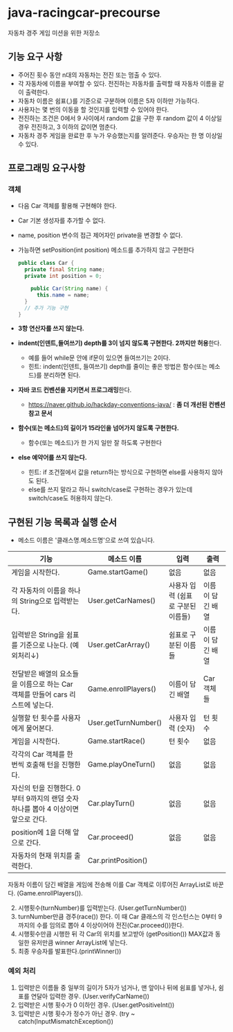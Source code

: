 # java-racingcar-precourse

자동차 경주 게임 미션을 위한 저장소

## 기능 요구 사항

- 주어진 횟수 동안 n대의 자동차는 전진 또는 멈출 수 있다.
- 각 자동차에 이름을 부여할 수 있다. 전진하는 자동차를 출력할 때 자동차 이름을 같이 출력한다.
- 자동차 이름은 쉼표(,)를 기준으로 구분하며 이름은 5자 이하만 가능하다.
- 사용자는 몇 번의 이동을 할 것인지를 입력할 수 있어야 한다.
- 전진하는 조건은 0에서 9 사이에서 random 값을 구한 후 random 값이 4 이상일 경우 전진하고, 3 이하의 값이면 멈춘다.
- 자동차 경주 게임을 완료한 후 누가 우승했는지를 알려준다. 우승자는 한 명 이상일 수 있다.

## 프로그래밍 요구사항

### 객체

* 다음 Car 객체를 활용해 구현해야 한다.

* Car 기본 생성자를 추가할 수 없다.

* name, position 변수의 접근 제어자인 private을 변경할 수 없다.

* 가능하면 setPosition(int position) 메소드를 추가하지 않고 구현한다

  ```java
  public class Car {
  	private final String name;
  	private int position = 0;
  
      public Car(String name) {
  		this.name = name;
  	}
  	// 추가 기능 구현
  }
  ```

* **3항 연산자를 쓰지 않는다.**

* **indent(인덴트,들여쓰기) depth를 3이 넘지 않도록 구현한다. 2까지만 허용**한다.

  - 예를 들어 while문 안에 if문이 있으면 들여쓰기는 2이다.
  - 힌트: indent(인덴트, 들여쓰기) depth를 줄이는 좋은 방법은 함수(또는 메소드)를 분리하면 된다.

* **자바 코드 컨벤션을 지키면서 프로그래밍**한다.

  * https://naver.github.io/hackday-conventions-java/ : **좀 더 개선된 컨벤션 참고 문서**

* **함수(또는 메소드)의 길이가 15라인을 넘어가지 않도록 구현한다.**

  * 함수(또는 메소드)가 한 가지 일만 잘 하도록 구현한다

* **else 예약어를 쓰지 않는다.**

  * 힌트: if 조건절에서 값을 return하는 방식으로 구현하면 else를 사용하지 않아도 된다.
  *  else를 쓰지 말라고 하니 switch/case로 구현하는 경우가 있는데 switch/case도 허용하지 않는다.

## 구현된 기능 목록과 실행 순서

* 메소드 이름은 '클래스명.메소드명'으로 쓰여 있습니다.

| 기능                                                         | 메소드 이름          | 입력                               | 출력             |
| ------------------------------------------------------------ | -------------------- | ---------------------------------- | ---------------- |
| 게임을 시작한다.                                             | Game.startGame()     | 없음                               | 없음             |
| 각 자동차의 이름을 하나의 String으로 입력받는다.             | User.getCarNames()   | 사용자 입력 (쉼표로 구분된 이름들) | 이름이 담긴 배열 |
| 입력받은 String을 쉼표를 기준으로 나눈다. (예외처리↓)        | User.getCarArray()   | 쉼표로 구분된 이름들               | 이름이 담긴 배열 |
| 전달받은 배열의 요소들을 이름으로 하는 Car 객체를 만들어 cars 리스트에 넣는다. | Game.enrollPlayers() | 이름이 담긴 배열                   | Car 객체들       |
| 실행할 턴 횟수를 사용자에게 물어본다.                        | User.getTurnNumber() | 사용자 입력 (숫자)                 | 턴 횟수          |
| 게임을 시작한다.                                             | Game.startRace()     | 턴 횟수                            | 없음             |
| 각각의 Car 객체를 한 번씩 호출해 턴을 진행한다.              | Game.playOneTurn()   | 없음                               | 없음             |
| 자신의 턴을 진행한다. 0부터 9까지의 랜덤 숫자 하나를 뽑아 4 이상이면 앞으로 간다. | Car.playTurn()       | 없음                               | 없음             |
| position에 1을 더해 앞으로 간다.                             | Car.proceed()        | 없음                               | 없음             |
| 자동차의 현재 위치를 출력한다.                               | Car.printPosition()  |                                    |                  |
자동차 이름이 담긴 배열을 게임에 전송해 이를 Car 객체로 이루어진 ArrayList로 바꾼다. (Game.enrollPlayers()).

2. 시행횟수(turnNumber)를 입력받는다. (User.getTurnNumber()) 
3. turnNumber만큼 경주(race()) 한다. 이 때 Car 클래스의 각 인스턴스는 0부터 9까지의 수를 임의로 뽑아 4 이상이어야 전진(Car.proceed())한다.
4. 시행횟수만큼 시행한 뒤 각 Car의 위치를 보고받아 (getPosition()) MAX값과 동일한 유저만큼 winner ArrayList에 넣는다.
5. 최종 우승자를 발표한다.(printWinner())

### 예외 처리

1. 입력받은 이름들 중 일부의 길이가 5자가 넘거나, 맨 앞이나 뒤에 쉼표를 넣거나, 쉼표를 연달아 입력한 경우. (User.verifyCarName())
2. 입력받은 시행 횟수가 0 이하인 경우. (User.getPositiveInt())
3. 입력받은 시행 횟수가 정수가 아닌 경우. (try ~ catch(InputMismatchException())